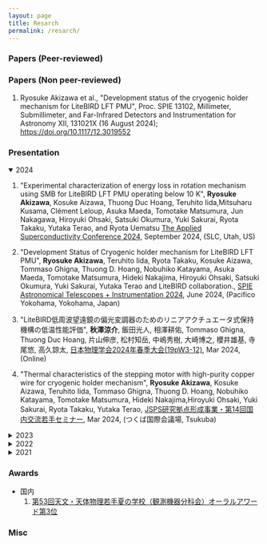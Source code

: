 ```yaml
---
layout: page
title: Resarch
permalink: /resarch/
---
```


### Papers (Peer-reviewed)
### Papers (Non peer-reviewed)
1. Ryosuke Akizawa et al., "Development status of the cryogenic holder mechanism for LiteBIRD LFT PMU", Proc. SPIE 13102, Millimeter, Submillimeter, and Far-Infrared Detectors and Instrumentation for Astronomy XII, 131021X (16 August 2024); https://doi.org/10.1117/12.3019552

### Presentation

<details open markdown="1">
<summary>2024</summary>

1. "Experimental characterization of energy loss in rotation mechanism using SMB for LiteBIRD LFT PMU operating below 10 K", __Ryosuke Akizawa__, Kosuke Aizawa, Thuong Duc Hoang, Teruhito Iida,Mitsuharu Kusama, Clément Leloup, Asuka Maeda, Tomotake Matsumura, Jun Nakagawa, Hiroyuki Ohsaki, Satsuki Okumura, Yuki Sakurai, Ryota Takaku, Yutaka Terao, and Ryota Uematsu
 [The Applied Superconductivity Conference 2024](https://www.appliedsuperconductivity.org/asc2024/), September 2024, (SLC, Utah, US)

1. "Development Status of Cryogenic holder mechanism for LiteBIRD LFT PMU", __Ryosuke Akizawa__, Teruhito Iida, Ryota Takaku, Kosuke Aizawa, Tommaso Ghigna, Thuong D. Hoang, Nobuhiko Katayama, Asuka Maeda, Tomotake Matsumura, Hideki Nakajima, Hiroyuki Ohsaki, Satsuki Okumura, Yuki Sakurai, Yutaka Terao and LiteBIRD collaboration., [SPIE Astronomical Telescopes + Instrumentation 2024](https://spie.org/astronomical-telescopes-instrumentation/presentation/Development-status-of-the-cryogenic-holder-mechanism-for-LiteBIRD-LFT/13102-130), June 2024, (Pacifico Yokohama, Yokohama, Japan)

1. "LiteBIRD低周波望遠鏡の偏光変調器のためのリニアアクチュエータ式保持機構の低温性能評価", __秋澤涼介__, 飯田光人, 相澤耕佑, Tommaso Ghigna, Thuong Duc Hoang, 片山伸彦, 松村知岳, 中嶋秀樹, 大崎博之, 櫻井雄基, 寺尾悠, 高久諒太, [日本物理学会2024年春季大会(19pW3-12)](https://onsite.gakkai-web.net/jps/jps_search/2024sp/data2/html/programu.html#j19pW3), Mar 2024, (Online)

1. "Thermal characteristics of the stepping motor with high-purity copper wire for cryogenic holder mechanism", __Ryosuke Akizawa__, Kosuke Aizawa, Teruhito Iida, Tommaso Ghigna, Thuong D. Hoang, Nobuhiko Katayama, Tomotake Matsumura, Hideki Nakajima,Hiroyuki Ohsaki, Yuki Sakurai, Ryota Takaku, Yutaka Terao, [JSPS研究拠点形成事業・第14回国内交流若手セミナー](hhttps://cmb.phys.s.u-tokyo.ac.jp/c2c/2024/03/08/jsps%e7%a0%94%e7%a9%b6%e6%8b%a0%e7%82%b9%e5%bd%a2%e6%88%90%e4%ba%8b%e6%a5%ad%e3%83%bb%e7%ac%ac14%e5%9b%9e%e5%9b%bd%e5%86%85%e4%ba%a4%e6%b5%81%e8%8b%a5%e6%89%8b%e3%82%bb%e3%83%9f%e3%83%8a%e3%83%bc/), Mar 2024, (つくば国際会議場, Tsukuba)
</details>


<details markdown="1">
<summary>2023</summary>

1. "Development status of the cryogenic holder mechanism for LiteBIRD LFT PMU", __Ryosuke Akizawa__, [QUPosium2023](https://conference-indico.kek.jp/event/245/page/388-poster-presentation), Dec 2023, (Tsukuba International Congress Center, Tsukuba)

1. "LiteBIRD低周波望遠鏡の偏光変調器のための高純度銅線を用いたステッピングモーターの発熱特性", __秋澤涼介__, 飯田光人, 松村知岳, Thuong Duc Hoang, 高久諒太, 片山伸彦, 桜井雄基, Tommaso Ghigna, [日本物理学会第78回年次大会(17aS32-6)](https://onsite.gakkai-web.net/jps/jps_search/2023au/data2/html/programsj.html#j17aS32), Sep 2023, (Tohoku Univ., Miyagi)

1. "Development of cryogenic rotation mechanism of polarization modulator unit for LiteBIRD Low-Frequency Telescope", __Ryosuke Akizawa__, [53rd Summer School on Astronomy and Astrophysics](https://astro-wakate.sakura.ne.jp/ss2023/), Aug 2023, (The Univ. of Tokyo, Tokyo)

1. "Status report of LFT PMU", Ryota Takaku, Kosuke Aizawa, __Ryosuke Akizawa__, and dozens of others, LiteBIRD F2F meeting poster presentation June 2023, (The Univ. of Tokyo, Tokyo)
</details>

<details markdown="1">
<summary>2022</summary>

1. [「連星ブラックホール合体による準固有振動（QNM）の高次モード探索」](https://www.icrr.u-tokyo.ac.jp/prwps/wp-content/uploads/2022Graviational-Wave-Asrtronomy.pdf), __秋澤涼介__, 井ノ上慎一, 田中康太郎, 加藤辰明, 田耕健也, 前田佳凜, ICRR Spring School 2022 Gravitational Wave Astronomy, Mar 2022, (Online)
</details>

<details markdown="1">
<summary>2021</summary>

1. 「静電捕集型ラドン検出器の開発と湿度依存性の研究」, __秋澤涼介__, 黒川俊輔, 佐々木良輔, 印田朱音, 第15回KEKサマーチャレンジ, Aug 2021 - Mar 2022, (KEK, Tsukuba)
</details>


### Awards
- 国内
    1. [第53回天文・天体物理若手夏の学校（観測機器分科会）オーラルアワード第3位](https://astro-wakate.sakura.ne.jp/ss2023/award/index.html)

### Misc